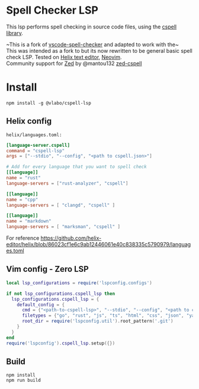 # Spell Checker LSP

This lsp performs spell checking in source code files, using the [cspell library](https://cspell.org/).

~This is a fork of [vscode-spell-checker](https://github.com/streetsidesoftware/vscode-spell-checker) and adapted to work with the~  
This was intended as a fork to  but its now rewritten to be general basic spell check LSP.
Tested on [Helix text editor](https://helix-editor.com/), [Neovim](https://neovim.io/).  
Community support for [Zed](https://zed.dev/) by @mantou132 [zed-cspell](https://github.com/mantou132/zed-cspell)

# Install
```
npm install -g @vlabo/cspell-lsp
```

## Helix config
`helix/languages.toml:`  
```toml
[language-server.cspell]
command = "cspell-lsp"
args = ["--stdio", "--config", "<path to cspell.json>"]

# Add for every language that you want to spell check
[[language]]
name = "rust"
language-servers = ["rust-analyzer", "cspell"]

[[language]]
name = "cpp"
language-servers = [ "clangd", "cspell" ]

[[language]]
name = "markdown"
language-servers = [ "marksman", "cspell" ]
```
For reference https://github.com/helix-editor/helix/blob/86023cf1e6c9ab12446061e40c838335c5790979/languages.toml

## Vim config - Zero LSP
```lua
local lsp_configurations = require('lspconfig.configs')

if not lsp_configurations.cspell_lsp then
  lsp_configurations.cspell_lsp = {
    default_config = {
      cmd = {"<path-to-cspell-lsp>", "--stdio", "--config", "<path to cspell.json>"},
      filetypes = {"go", "rust", "js", "ts", "html", "css", "json", "yaml", "markdown", "gitcommit"},
      root_dir = require('lspconfig.util').root_pattern('.git')
    }
  }
end
require('lspconfig').cspell_lsp.setup({})
```

## Build
```
npm install
npm run build
```

